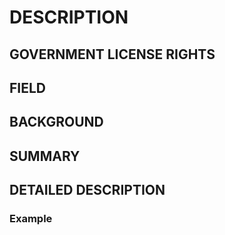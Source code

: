 # DESCRIPTION

## GOVERNMENT LICENSE RIGHTS

## FIELD

## BACKGROUND

## SUMMARY

## DETAILED DESCRIPTION

### Example

